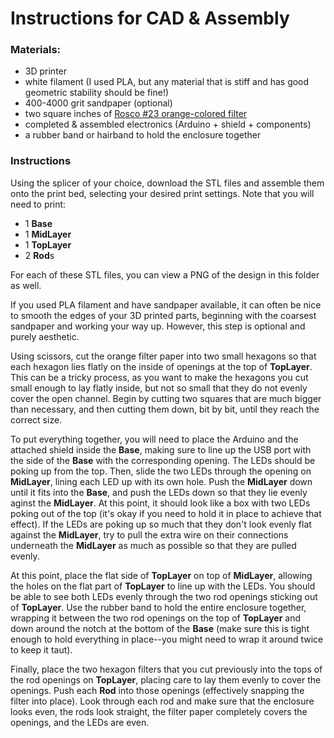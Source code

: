 # Instructions for CAD & Assembly

### Materials:
- 3D printer
- white filament (I used PLA, but any material that is stiff and has good geometric stability should be fine!)
- 400-4000 grit sandpaper (optional)
- two square inches of [Rosco #23 orange-colored filter](https://www.bhphotovideo.com/c/product/43934-REG/Rosco_RS2311_23_Filter_Orange.html)
- completed & assembled electronics (Arduino + shield + components)
- a rubber band or hairband to hold the enclosure together

### Instructions

Using the splicer of your choice, download the STL files and assemble them onto the print bed, selecting your desired print settings. Note that you will need to print:
- 1 **Base**
- 1 **MidLayer**
- 1 **TopLayer**
- 2 **Rod**s

For each of these STL files, you can view a PNG of the design in this folder as well.

If you used PLA filament and have sandpaper available, it can often be nice to smooth the edges of your 3D printed parts, beginning with the coarsest sandpaper and working your way up. However, this step is optional and purely aesthetic.

Using scissors, cut the orange filter paper into two small hexagons so that each hexagon lies flatly on the inside of openings at the top of **TopLayer**. This can be a tricky process, as you want to make the hexagons you cut small enough to lay flatly inside, but not so small that they do not evenly cover the open channel. Begin by cutting two squares that are much bigger than necessary, and then cutting them down, bit by bit, until they reach the correct size.

To put everything together, you will need to place the Arduino and the attached shield inside the **Base**, making sure to line up the USB port with the side of the **Base** with the corresponding opening. The LEDs should be poking up from the top. Then, slide the two LEDs through the opening on **MidLayer**, lining each LED up with its own hole. Push the **MidLayer** down until it fits into the **Base**, and push the LEDs down so that they lie evenly aginst the **MidLayer**. At this point, it should look like a box with two LEDs poking out of the top (it's okay if you need to hold it in place to achieve that effect). If the LEDs are poking up so much that they don't look evenly flat against the **MidLayer**, try to pull the extra wire on their connections underneath the **MidLayer** as much as possible so that they are pulled evenly.

At this point, place the flat side of **TopLayer** on top of **MidLayer**, allowing the holes on the flat part of **TopLayer** to line up with the LEDs. You should be able to see both LEDs evenly through the two rod openings sticking out of **TopLayer**. Use the rubber band to hold the entire enclosure together, wrapping it between the two rod openings on the top of **TopLayer** and down around the notch at the bottom of the **Base** (make sure this is tight enough to hold everything in place--you might need to wrap it around twice to keep it taut).

Finally, place the two hexagon filters that you cut previously into the tops of the rod openings on **TopLayer**, placing care to lay them evenly to cover the openings. Push each **Rod** into those openings (effectively snapping the filter into place). Look through each rod and make sure that the enclosure looks even, the rods look straight, the filter paper completely covers the openings, and the LEDs are even.

